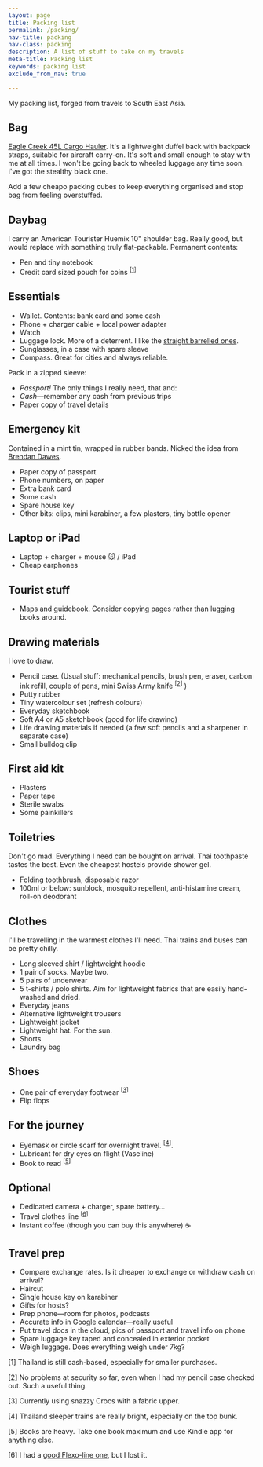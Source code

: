 ```yaml
---
layout: page
title: Packing list
permalink: /packing/
nav-title: packing
nav-class: packing
description: A list of stuff to take on my travels
meta-title: Packing list
keywords: packing list
exclude_from_nav: true

---
```


My packing list, forged from travels to South East Asia.

## Bag

[Eagle Creek 45L Cargo Hauler](https://www.amazon.co.uk/Eagle-Creek-Cargo-Hauler-Duffel/dp/B011ZAYIVK "Eagle Creek Cargo Hauler on Amazon"). It's a lightweight duffel back with backpack straps, suitable for aircraft carry-on. It's soft and small enough to stay with me at all times. I won't be going back to wheeled luggage any time soon. I've got the stealthy black one.

Add a few cheapo packing cubes to keep everything organised and stop bag from feeling overstuffed.

## Daybag

I carry an American Tourister Huemix 10" shoulder bag. Really good, but would replace with something truly flat-packable. Permanent contents:

* Pen and tiny notebook
* Credit card sized pouch for coins <sup>[<a href="#1">1</a>]</sup>

## Essentials

* Wallet. Contents: bank card and some cash
* Phone + charger cable + local power adapter
* Watch
* Luggage lock. More of a deterrent. I like the [straight barrelled ones](https://www.amazon.co.uk/gp/product/B01N3CYKN7/ "Luggage lock on Amazon").
* Sunglasses, in a case with spare sleeve
* Compass. Great for cities and always reliable.

Pack in a zipped sleeve:

* *Passport!* The only things I really need, that and:
* *Cash*—remember any cash from previous trips
* Paper copy of travel details

## Emergency kit

Contained in a mint tin, wrapped in rubber bands. Nicked the idea from [Brendan Dawes](https://www.instagram.com/p/Bm0gUJijFDy/ "Brendan Dawes battered Altoids tin on Instagram").

* Paper copy of passport
* Phone numbers, on paper
* Extra bank card
* Some cash
* Spare house key
* Other bits: clips, mini karabiner, a few plasters, tiny bottle opener

## Laptop or iPad

* Laptop + charger + mouse 🐭 / iPad
* Cheap earphones

## Tourist stuff

* Maps and guidebook. Consider copying pages rather than lugging books around.

## Drawing materials

I love to draw. 

* Pencil case. (Usual stuff: mechanical pencils, brush pen, eraser, carbon ink refill, couple of pens, mini Swiss Army knife <sup>[<a href="#2">2</a>]</sup> )
* Putty rubber
* Tiny watercolour set (refresh colours)
* Everyday sketchbook
* Soft A4 or A5 sketchbook (good for life drawing)
* Life drawing materials if needed (a few soft pencils and a sharpener in separate case)
* Small bulldog clip

## First aid kit

* Plasters
* Paper tape
* Sterile swabs
* Some painkillers

## Toiletries

Don't go mad. Everything I need can be bought on arrival. Thai toothpaste tastes the best. Even the cheapest hostels provide shower gel.

* Folding toothbrush, disposable razor
* 100ml or below: sunblock, mosquito repellent, anti-histamine cream, roll-on deodorant

## Clothes

I'll be travelling in the warmest clothes I'll need. Thai trains and buses can be pretty chilly.

* Long sleeved shirt / lightweight hoodie
* 1 pair of socks. Maybe two.
* 5 pairs of underwear
* 5 t-shirts / polo shirts. Aim for lightweight fabrics that are easily hand-washed and dried.
* Everyday jeans
* Alternative lightweight trousers
* Lightweight jacket
* Lightweight hat. For the sun.
* Shorts
* Laundry bag

## Shoes

* One pair of everyday footwear <sup>[<a href="#3">3</a>]</sup>
* Flip flops

## For the journey

* Eyemask or circle scarf for overnight travel. <sup>[<a href="#4">4</a>]</sup>.
* Lubricant for dry eyes on flight (Vaseline)
* Book to read <sup>[<a href="#5">5</a>]</sup>

## Optional

* Dedicated camera + charger, spare battery…
* Travel clothes line <sup>[<a href="#6">6</a>]</sup>
* Instant coffee (though you can buy this anywhere) ☕️

## Travel prep

* Compare exchange rates. Is it cheaper to exchange or withdraw cash on arrival?
* Haircut
* Single house key on karabiner
* Gifts for hosts?
* Prep phone—room for photos, podcasts
* Accurate info in Google calendar—really useful
* Put travel docs in the cloud, pics of passport and travel info on phone
* Spare luggage key taped and concealed in exterior pocket
* Weigh luggage. Does everything weigh under 7kg?

<div class="extratext">

<p>[<span id="1">1</span>] Thailand is still cash-based, especially for smaller purchases.</p>
<p>[<span id="2">2</span>] No problems at security so far, even when I had my pencil case checked out. Such a useful thing.</p>
<p>[<span id="3">3</span>] Currently using snazzy Crocs with a fabric upper.</p>
<p>[<span id="4">4</span>] Thailand sleeper trains are really bright, especially on the top bunk.</p>
<p>[<span id="5">5</span>] Books are heavy. Take one book maximum and use Kindle app for anything else.</p>
<p>[<span id="6">6</span>] I had a <a href="http://flexo-line.com" title="Flexo-line website">good Flexo-line one</a>, but I lost it.</p>

</div>
